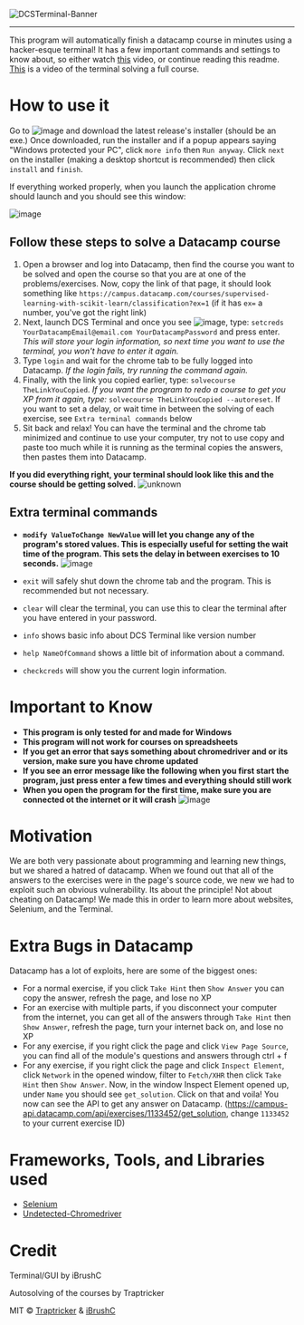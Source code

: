 ![DCSTerminal-Banner](https://user-images.githubusercontent.com/85963782/159130727-c8536e41-f8b3-45d1-b721-454ea6c9efa5.png)
<hr>
This program will automatically finish a datacamp course in minutes using a hacker-esque terminal! It has a few important commands and settings to know about, so either watch <a href="https://youtu.be/XNE_BJatHzE">this</a> video, or continue reading this readme. <a href="https://youtu.be/KC-bnrYZPH0">This</a> is a video of the terminal solving a full course.

# How to use it
Go to ![image](https://user-images.githubusercontent.com/85963782/150718639-bec6b20b-f788-4d28-9315-25d33103b6ca.png) and download the latest release's installer (should be an exe.) Once downloaded, run the installer and if a popup appears saying "Windows protected your PC", click `more info` then `Run anyway`. Click `next` on the installer (making a desktop shortcut is recommended) then click `install` and `finish`.

If everything worked properly, when you launch the application chrome should launch and you should see this window:

![image](https://user-images.githubusercontent.com/85963782/159132401-c8fb0906-40a6-42ab-8ae3-7d2b2e42205b.png)

## Follow these steps to solve a Datacamp course
1. Open a browser and log into Datacamp, then find the course you want to be solved and open the course so that you are at one of the problems/exercises. Now, copy the link of that page, it should look something like `https://campus.datacamp.com/courses/supervised-learning-with-scikit-learn/classification?ex=1` (if it has `ex=` a number, you've got the right link)
2. Next, launch DCS Terminal and once you see ![image](https://user-images.githubusercontent.com/85963782/159138489-a51fdbbf-43de-45c2-8f0d-8574f52f5419.png), type: `setcreds YourDatacampEmail@email.com YourDatacampPassword` and press enter. *This will store your login information, so next time you want to use the terminal, you won't have to enter it again.*
3. Type `login` and wait for the chrome tab to be fully logged into Datacamp. *If the login fails, try running the command again.*
4. Finally, with the link you copied earlier, type: `solvecourse TheLinkYouCopied`. *If you want the program to redo a course to get you XP from it again, type:* `solvecourse TheLinkYouCopied --autoreset`. If you want to set a delay, or wait time in between the solving of each exercise, see `Extra terminal commands` below
5. Sit back and relax! You can have the terminal and the chrome tab minimized and continue to use your computer, try not to use copy and paste too much while it is running as the terminal copies the answers, then pastes them into Datacamp.

**If you did everything right, your terminal should look like this and the course should be getting solved.**
![unknown](https://user-images.githubusercontent.com/85963782/159138939-da3297be-6b28-4287-b24e-da1e4530ff11.jpg)

## Extra terminal commands
- **`modify ValueToChange NewValue` will let you change any of the program's stored values. This is especially useful for setting the wait time of the program. This sets the delay in between exercises to 10 seconds.** 
![image](https://user-images.githubusercontent.com/85963782/159139396-f11b660d-36a9-4a14-a8ec-e98c77e69d5c.png)


- `exit` will safely shut down the chrome tab and the program. This is recommended but not necessary.
- `clear` will clear the terminal, you can use this to clear the terminal after you have entered in your password.
- `info` shows basic info about DCS Terminal like version number
- `help NameOfCommand` shows a little bit of information about a command.
- `checkcreds` will show you the current login information.

# Important to Know
- **This program is only tested for and made for Windows**
- **This program will not work for courses on spreadsheets**
- **If you get an error that says something about chromedriver and or its version, make sure you have chrome updated**
- **If you see an error message like the following when you first start the program, just press enter a few times and everything should still work**
- **When you open the program for the first time, make sure you are connected ot the internet or it will crash**
![image](https://user-images.githubusercontent.com/85963782/159139040-b648bd1b-35cd-4b39-94b0-d4d2fa81bd2c.png)


# Motivation
We are both very passionate about programming and learning new things, but we shared a hatred of datacamp. When we found out that all of the answers to the exercises were in the page's source code, we new we had to exploit such an obvious vulnerability. Its about the principle! Not about cheating on Datacamp! We made this in order to learn more about websites, Selenium, and the Terminal.

# Extra Bugs in Datacamp
Datacamp has a lot of exploits, here are some of the biggest ones:
- For a normal exercise, if you click `Take Hint` then `Show Answer` you can copy the answer, refresh the page, and lose no XP
- For an exercise with multiple parts, if you disconnect your computer from the internet, you can get all of the answers through `Take Hint` then `Show Answer`, refresh the page, turn your internet back on, and lose no XP
- For any exercise, if you right click the page and click `View Page Source`, you can find all of the module's questions and answers through ctrl + f
- For any exercise, if you right click the page and click `Inspect Element`, click `Network` in the opened window, filter to `Fetch/XHR` then click `Take Hint` then `Show Answer`. Now, in the window Inspect Element opened up, under `Name` you should see `get_solution`. Click on that and voila! You now can see the API to get any answer on Datacamp. (https://campus-api.datacamp.com/api/exercises/1133452/get_solution, change `1133452` to your current exercise ID)

# Frameworks, Tools, and Libraries used
- [Selenium](https://www.selenium.dev/documentation/)
- [Undetected-Chromedriver](https://pypi.org/project/undetected-chromedriver/2.1.1/)

# Credit
Terminal/GUI by iBrushC

Autosolving of the courses by Traptricker

MIT © [Traptricker](https://traptricker.github.io/) & [iBrushC](https://github.com/iBrushC)
